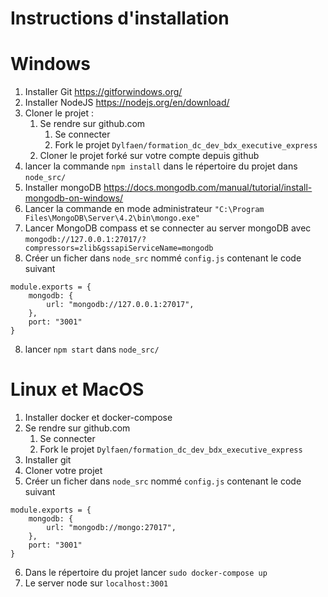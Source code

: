 Instructions d'installation
======================

# Windows
1. Installer Git https://gitforwindows.org/
2. Installer NodeJS https://nodejs.org/en/download/
3. Cloner le projet :
    1. Se rendre sur github.com
        1. Se connecter
        2. Fork le projet `Dylfaen/formation_dc_dev_bdx_executive_express`
    2. Cloner le projet forké sur votre compte depuis github
4. lancer la commande `npm install` dans le répertoire du projet dans `node_src/`
5. Installer mongoDB https://docs.mongodb.com/manual/tutorial/install-mongodb-on-windows/
6. Lancer la commande en mode administrateur `"C:\Program Files\MongoDB\Server\4.2\bin\mongo.exe"`
7. Lancer MongoDB compass et se connecter au server mongoDB avec `mongodb://127.0.0.1:27017/?compressors=zlib&gssapiServiceName=mongodb`
8. Créer un ficher dans `node_src` nommé `config.js` contenant le code suivant 
```
module.exports = {
    mongodb: {
        url: "mongodb://127.0.0.1:27017",
    },
    port: "3001"
}
```
8. lancer `npm start` dans `node_src/`


# Linux et MacOS
1. Installer docker et docker-compose
2. Se rendre sur github.com
    1. Se connecter
    2. Fork le projet `Dylfaen/formation_dc_dev_bdx_executive_express`
3. Installer git
4. Cloner votre projet
5. Créer un ficher dans `node_src` nommé `config.js` contenant le code suivant 
```
module.exports = {
    mongodb: {
        url: "mongodb://mongo:27017",
    },
    port: "3001"
}
```
6. Dans le répertoire du projet lancer `sudo docker-compose up`
7. Le server node sur `localhost:3001`





